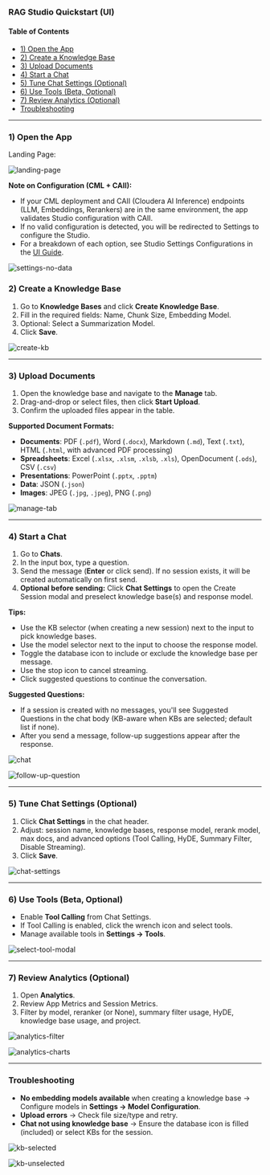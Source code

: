### RAG Studio Quickstart (UI)

#### Table of Contents

- [1) Open the App](#1-open-the-app)
- [2) Create a Knowledge Base](#2-create-a-knowledge-base)
- [3) Upload Documents](#3-upload-documents)
- [4) Start a Chat](#4-start-a-chat)
- [5) Tune Chat Settings (Optional)](#5-tune-chat-settings-optional)
- [6) Use Tools (Beta, Optional)](#6-use-tools-beta-optional)
- [7) Review Analytics (Optional)](#7-review-analytics-optional)
- [Troubleshooting](#troubleshooting)

---

### 1) Open the App

Landing Page:

![landing-page](images/landing-page.png)

**Note on Configuration (CML + CAII):**

- If your CML deployment and CAII (Cloudera AI Inference) endpoints (LLM, Embeddings, Rerankers) are in the same environment, the app validates Studio configuration with CAII.
- If no valid configuration is detected, you will be redirected to Settings to configure the Studio.
- For a breakdown of each option, see Studio Settings Configurations in the [UI Guide](rag-studio-ui-guide.md#studio-settings-configurations).

![settings-no-data](images/settings-studio-settings-no-data.png)

### 2) Create a Knowledge Base

1. Go to **Knowledge Bases** and click **Create Knowledge Base**.
2. Fill in the required fields: Name, Chunk Size, Embedding Model.
3. Optional: Select a Summarization Model.
4. Click **Save**.

![create-kb](images/rag-studio-kb-create-kb.png)

---

### 3) Upload Documents

1. Open the knowledge base and navigate to the **Manage** tab.
2. Drag-and-drop or select files, then click **Start Upload**.
3. Confirm the uploaded files appear in the table.

**Supported Document Formats:**

- **Documents**: PDF (`.pdf`), Word (`.docx`), Markdown (`.md`), Text (`.txt`), HTML (`.html`, with advanced PDF processing)
- **Spreadsheets**: Excel (`.xlsx`, `.xlsm`, `.xlsb`, `.xls`), OpenDocument (`.ods`), CSV (`.csv`)
- **Presentations**: PowerPoint (`.pptx`, `.pptm`)
- **Data**: JSON (`.json`)
- **Images**: JPEG (`.jpg`, `.jpeg`), PNG (`.png`)

![manage-tab](images/rag-studio-kb-manage-page.png)

---

### 4) Start a Chat

1. Go to **Chats**.
2. In the input box, type a question.
3. Send the message (**Enter** or click send). If no session exists, it will be created automatically on first send.
4. **Optional before sending:** Click **Chat Settings** to open the Create Session modal and preselect knowledge base(s) and response model.

**Tips:**

- Use the KB selector (when creating a new session) next to the input to pick knowledge bases.
- Use the model selector next to the input to choose the response model.
- Toggle the database icon to include or exclude the knowledge base per message.
- Use the stop icon to cancel streaming.
- Click suggested questions to continue the conversation.

**Suggested Questions:**

- If a session is created with no messages, you'll see Suggested Questions in the chat body (KB-aware when KBs are selected; default list if none).
- After you send a message, follow-up suggestions appear after the response.

![chat](images/rag-studio-chats-page.png)

![follow-up-question](images/suggested-questions-follow-up.png)

---

### 5) Tune Chat Settings (Optional)

1. Click **Chat Settings** in the chat header.
2. Adjust: session name, knowledge bases, response model, rerank model, max docs, and advanced options (Tool Calling, HyDE, Summary Filter, Disable Streaming).
3. Click **Save**.

![chat-settings](images/chat-settings-update.png)

---

### 6) Use Tools (Beta, Optional)

- Enable **Tool Calling** from Chat Settings.
- If Tool Calling is enabled, click the wrench icon and select tools.
- Manage available tools in **Settings → Tools**.

![select-tool-modal](images/chat-select-tool-modal.png)

---

### 7) Review Analytics (Optional)

1. Open **Analytics**.
2. Review App Metrics and Session Metrics.
3. Filter by model, reranker (or None), summary filter usage, HyDE, knowledge base usage, and project.

![analytics-filter](images/rag-studio-analytics-page.png)

![analytics-charts](images/rag-studio-analytics-charts.png)

---

### Troubleshooting

- **No embedding models available** when creating a knowledge base → Configure models in **Settings → Model Configuration**.
- **Upload errors** → Check file size/type and retry.
- **Chat not using knowledge base** → Ensure the database icon is filled (included) or select KBs for the session.

![kb-selected](images/chat-input-kb-selected.png)

![kb-unselected](images/chat-input-kb-unselected.png)

